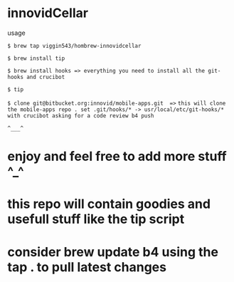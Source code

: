 # innovidCellar
usage

 `$ brew tap viggin543/hombrew-innovidcellar`
 
 `$ brew install tip`
 
 `$ brew install hooks => everything you need to install all the git-hooks and crucibot`   
 
 `$ tip` 

 `$ clone git@bitbucket.org:innovid/mobile-apps.git  =>`
 `this will clone the mobile-apps repo . set .git/hooks/* -> usr/local/etc/git-hooks/* with crucibot asking for a code review b4 push` 
 
 ```^___^```

# enjoy and feel free to add more  stuff ^_^
 
# this repo will contain goodies and usefull stuff like the tip script 

# consider brew update b4 using the tap . to pull latest changes 
